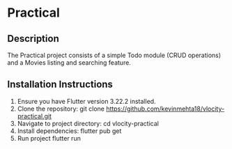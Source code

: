 # Practical

## Description
The Practical project consists of a simple Todo module (CRUD operations) and a Movies listing and searching feature.

## Installation Instructions
1. Ensure you have Flutter version 3.22.2 installed.
2. Clone the repository:
   git clone https://github.com/kevinmehta18/vlocity-practical.git
3. Navigate to project directory:
   cd vlocity-practical
4. Install dependencies:
   flutter pub get
5. Run project
   flutter run
